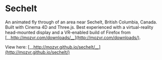 # Sechelt

An animated fly through of an area near Sechelt, British Columbia, Canada. Built with Cinema 4D and Three.js. Best experienced with a virtual-reality head-mounted display and a VR-enabled build of Firefox from [__http://mozvr.com/downloads/__](http://mozvr.com/downloads/).

View here: [__http://mozvr.github.io/sechelt/__](http://mozvr.github.io/sechelt/)
 

